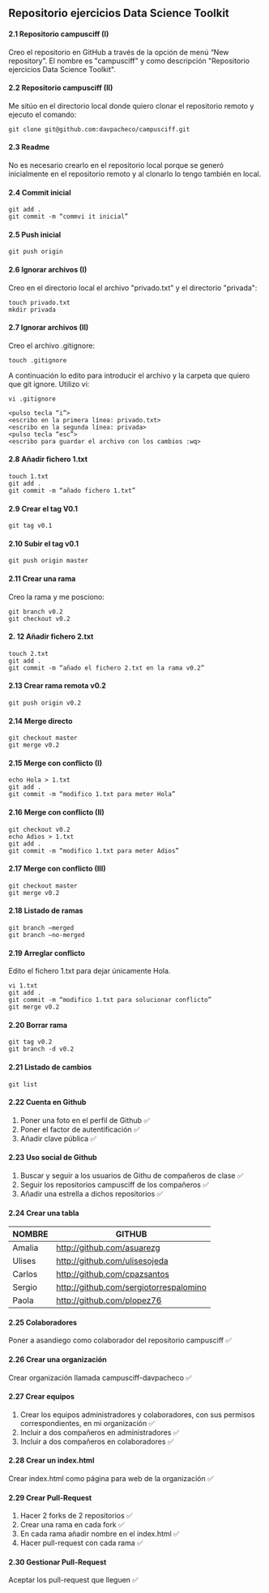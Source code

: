 ## Repositorio ejercicios Data Science Toolkit

#### 2.1 Repositorio campusciff (I)

Creo el repositorio en GitHub a través de la opción de menú “New repository”. El nombre es "campusciff" y como descripción "Repositorio ejercicios Data Science Toolkit".

#### 2.2 Repositorio campusciff (II)

Me sitúo en el directorio local donde quiero clonar el repositorio remoto y ejecuto el comando:
	
	git clone git@github.com:davpacheco/campusciff.git

#### 2.3 Readme

No es necesario crearlo en el repositorio local porque se generó inicialmente en el repositorio remoto y al clonarlo lo tengo también en local.

#### 2.4 Commit inicial

	git add .
	git commit -m “commvi it inicial”

#### 2.5 Push inicial

	git push origin

#### 2.6 Ignorar archivos (I)

Creo en el directorio local el archivo "privado.txt" y el directorio "privada":

    touch privado.txt
	mkdir privada

#### 2.7 Ignorar archivos (II)

Creo el archivo .gitignore:

	touch .gitignore

A continuación lo edito para introducir el archivo y la carpeta que quiero que git ignore. Utilizo vi:

	vi .gitignore
    
	<pulso tecla “i”>
	<escribo en la primera línea: privado.txt>
	<escribo en la segunda línea: privada>
	<pulso tecla “esc”>
	<escribo para guardar el archivo con los cambios :wq>

#### 2.8 Añadir fichero 1.txt

	touch 1.txt
	git add .
	git commit -m “añado fichero 1.txt”

#### 2.9 Crear el tag V0.1

	git tag v0.1

#### 2.10 Subir el tag v0.1

	git push origin master

#### 2.11 Crear una rama

Creo la rama y me posciono:

	git branch v0.2
	git checkout v0.2


#### 2. 12 Añadir fichero 2.txt

	touch 2.txt
	git add .
	git commit -m “añado el fichero 2.txt en la rama v0.2”

#### 2.13 Crear rama remota v0.2

	git push origin v0.2

#### 2.14 Merge directo

	git checkout master
	git merge v0.2

#### 2.15 Merge con conflicto (I)

	echo Hola > 1.txt
	git add .
	git commit -m “modifico 1.txt para meter Hola”

#### 2.16 Merge con conflicto (II)

	git checkout v0.2
	echo Adios > 1.txt
	git add .
	git commit -m “modifico 1.txt para meter Adios”

#### 2.17 Merge con conflicto (III)

	git checkout master
	git merge v0.2

#### 2.18 Listado de ramas

	git branch —merged
	git branch —no-merged

#### 2.19 Arreglar conflicto

Edito el fichero 1.txt para dejar únicamente Hola.

	vi 1.txt
	git add .
	git commit -m “modifico 1.txt para solucionar conflicto”
	git merge v0.2

#### 2.20 Borrar rama

	git tag v0.2
	git branch -d v0.2

#### 2.21 Listado de cambios

	git list
    
#### 2.22 Cuenta en Github

1. Poner una foto en el perfil de Github :white_check_mark:
2. Poner el factor de autentificación :white_check_mark:
3. Añadir clave pública :white_check_mark:

#### 2.23 Uso social de Github

1. Buscar y seguir a los usuarios de Githu de compañeros de clase :white_check_mark:
2. Seguir los repositorios campusciff de los compañeros :white_check_mark:
3. Añadir una estrella a dichos repositorios :white_check_mark:

#### 2.24 Crear una tabla

|NOMBRE|GITHUB|
|------|------|
|Amalia|http://github.com/asuarezg|
|Ulises|http://github.com/ulisesojeda|
|Carlos|http://github.com/cpazsantos|
|Sergio|http://github.com/sergiotorrespalomino|
|Paola|http://github.com/plopez76|

#### 2.25 Colaboradores

Poner a asandiego como colaborador del repositorio campusciff  :white_check_mark:

#### 2.26 Crear una organización

Crear organización llamada campusciff-davpacheco :white_check_mark:

#### 2.27 Crear equipos

1. Crear los equipos administradores y colaboradores, con sus permisos correspondientes, en mi organización :white_check_mark:
2. Incluir a dos compañeros en administradores :white_check_mark:
3. Incluir a dos compañeros en colaboradores :white_check_mark:

#### 2.28 Crear un index.html

Crear index.html como página para web de la organización :white_check_mark:

#### 2.29 Crear Pull-Request

1. Hacer 2 forks de 2 repositorios :white_check_mark:
2. Crear una rama en cada fork :white_check_mark:
3. En cada rama añadir nombre en el index.html :white_check_mark:
4. Hacer pull-request con cada rama :white_check_mark:

#### 2.30 Gestionar Pull-Request

Aceptar los pull-request que lleguen :white_check_mark:
